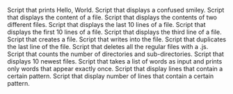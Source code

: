 Script that prints  Hello, World.
Script that displays a confused smiley.
Script that displays the content of a file.
Script that displays the contents of two different files.
Script that displays the last 10 lines of a file.
Script that displays  the first 10 lines of a file.
Script that displays the third line of a file.
Script that creates a file.
Script that writes into the file.
Script that duplicates the last line of the file.
Script that deletes all the regular files with a .js.
Script that counts the number of directories and sub-directories.
Script that displays 10 newest files.
Script that takes a list of words as input and prints only words that appear exactly once.
Script that display lines that contain a certain pattern.
Script that display number of lines that contain a certain pattern.
